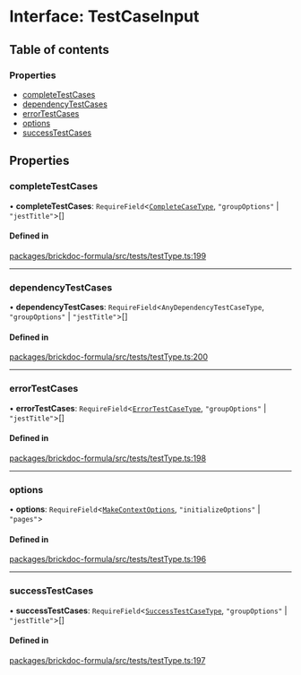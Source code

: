# Interface: TestCaseInput

## Table of contents

### Properties

- [completeTestCases](TestCaseInput.md#completetestcases)
- [dependencyTestCases](TestCaseInput.md#dependencytestcases)
- [errorTestCases](TestCaseInput.md#errortestcases)
- [options](TestCaseInput.md#options)
- [successTestCases](TestCaseInput.md#successtestcases)

## Properties

### <a id="completetestcases" name="completetestcases"></a> completeTestCases

• **completeTestCases**: `RequireField`<[`CompleteCaseType`](CompleteCaseType.md), ``"groupOptions"`` \| ``"jestTitle"``\>[]

#### Defined in

[packages/brickdoc-formula/src/tests/testType.ts:199](https://github.com/brickdoc/brickdoc/blob/main/packages/brickdoc-formula/src/tests/testType.ts#L199)

___

### <a id="dependencytestcases" name="dependencytestcases"></a> dependencyTestCases

• **dependencyTestCases**: `RequireField`<`AnyDependencyTestCaseType`, ``"groupOptions"`` \| ``"jestTitle"``\>[]

#### Defined in

[packages/brickdoc-formula/src/tests/testType.ts:200](https://github.com/brickdoc/brickdoc/blob/main/packages/brickdoc-formula/src/tests/testType.ts#L200)

___

### <a id="errortestcases" name="errortestcases"></a> errorTestCases

• **errorTestCases**: `RequireField`<[`ErrorTestCaseType`](ErrorTestCaseType.md), ``"groupOptions"`` \| ``"jestTitle"``\>[]

#### Defined in

[packages/brickdoc-formula/src/tests/testType.ts:198](https://github.com/brickdoc/brickdoc/blob/main/packages/brickdoc-formula/src/tests/testType.ts#L198)

___

### <a id="options" name="options"></a> options

• **options**: `RequireField`<[`MakeContextOptions`](MakeContextOptions.md), ``"initializeOptions"`` \| ``"pages"``\>

#### Defined in

[packages/brickdoc-formula/src/tests/testType.ts:196](https://github.com/brickdoc/brickdoc/blob/main/packages/brickdoc-formula/src/tests/testType.ts#L196)

___

### <a id="successtestcases" name="successtestcases"></a> successTestCases

• **successTestCases**: `RequireField`<[`SuccessTestCaseType`](SuccessTestCaseType.md), ``"groupOptions"`` \| ``"jestTitle"``\>[]

#### Defined in

[packages/brickdoc-formula/src/tests/testType.ts:197](https://github.com/brickdoc/brickdoc/blob/main/packages/brickdoc-formula/src/tests/testType.ts#L197)
